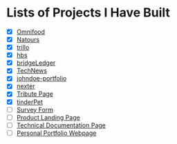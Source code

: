 # Lists of Projects I Have Built

- [x] [Omnifood](https://genesisgabiola.github.io/omnifood/)
- [x] [Natours](https://genesisgabiola.github.io/natours/)
- [x] [trillo](https://genesisgabiola.github.io/trillo/)
- [x] [hbs](https://genesisgabiola.github.io/hbs)
- [x] [bridgeLedger](https://bridgeledger.netlify.com)
- [x] [TechNews](https://tech-news.netlify.com/)
- [x] [johndoe-portfolio](https://johndoe-portfolio.netlify.com/)
- [x] [nexter](https://genesisgabiola.github.io/nexter/)
- [x] [Tribute Page](https://genesisgabiola.github.io/tribute-page/)
- [x] [tinderPet](https://tinderpet.netlify.com/)
- [ ] [Survey Form](https://genesisgabiola.github.io/survey-form/)
- [ ] [Product Landing Page](https://genesisgabiola.github.io/product-landing-page/)
- [ ] [Technical Documentation Page](https://genesisgabiola.github.io/technical-documentation-page/)
- [ ] [Personal Portfolio Webpage](https://genesisgabiola.github.io/portfolio/)